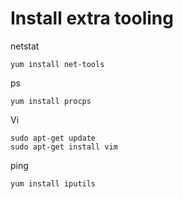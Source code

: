 # Install extra tooling

netstat
```
yum install net-tools
```

ps
```
yum install procps
```

Vi
```
sudo apt-get update
sudo apt-get install vim
```

ping
```
yum install iputils
```
